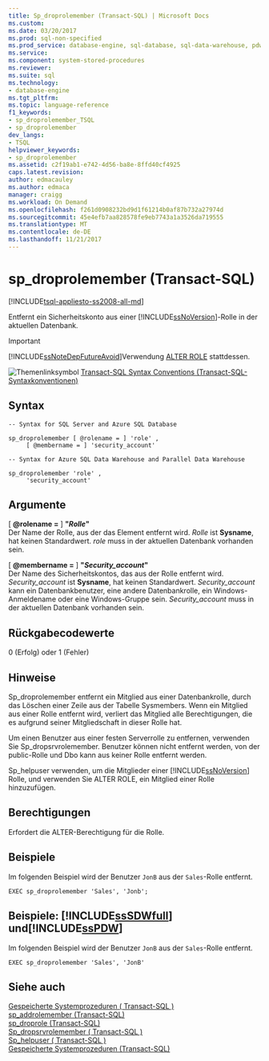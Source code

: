 ```yaml
---
title: Sp_droprolemember (Transact-SQL) | Microsoft Docs
ms.custom: 
ms.date: 03/20/2017
ms.prod: sql-non-specified
ms.prod_service: database-engine, sql-database, sql-data-warehouse, pdw
ms.service: 
ms.component: system-stored-procedures
ms.reviewer: 
ms.suite: sql
ms.technology:
- database-engine
ms.tgt_pltfrm: 
ms.topic: language-reference
f1_keywords:
- sp_droprolemember_TSQL
- sp_droprolemember
dev_langs:
- TSQL
helpviewer_keywords:
- sp_droprolemember
ms.assetid: c2f19ab1-e742-4d56-ba8e-8ffd40cf4925
caps.latest.revision: 
author: edmacauley
ms.author: edmaca
manager: craigg
ms.workload: On Demand
ms.openlocfilehash: f261d0908232bd9d1f61214b0af87b732a27974d
ms.sourcegitcommit: 45e4efb7aa828578fe9eb7743a1a3526da719555
ms.translationtype: MT
ms.contentlocale: de-DE
ms.lasthandoff: 11/21/2017
---
```

# <a name="spdroprolemember-transact-sql"></a>sp_droprolemember (Transact-SQL)
[!INCLUDE[tsql-appliesto-ss2008-all-md](../../includes/tsql-appliesto-ss2008-all-md.md)]

  Entfernt ein Sicherheitskonto aus einer [!INCLUDE[ssNoVersion](../../includes/ssnoversion-md.md)]-Rolle in der aktuellen Datenbank.  
  
> [!IMPORTANT]  
>  [!INCLUDE[ssNoteDepFutureAvoid](../../includes/ssnotedepfutureavoid-md.md)]Verwendung [ALTER ROLE](../../t-sql/statements/alter-role-transact-sql.md) stattdessen.  
  
 ![Themenlinksymbol](../../database-engine/configure-windows/media/topic-link.gif "Topic link icon") [Transact-SQL Syntax Conventions (Transact-SQL-Syntaxkonventionen)](../../t-sql/language-elements/transact-sql-syntax-conventions-transact-sql.md)  
  
## <a name="syntax"></a>Syntax  
  
```  
-- Syntax for SQL Server and Azure SQL Database  
  
sp_droprolemember [ @rolename = ] 'role' ,   
     [ @membername = ] 'security_account'  
```  
  
```  
-- Syntax for Azure SQL Data Warehouse and Parallel Data Warehouse  
  
sp_droprolemember 'role' ,  
     'security_account'  
```  
  
## <a name="arguments"></a>Argumente  
 [  **@rolename =** ] **"***Rolle***"**  
 Der Name der Rolle, aus der das Element entfernt wird. *Rolle* ist **Sysname**, hat keinen Standardwert. *role* muss in der aktuellen Datenbank vorhanden sein.  
  
 [  **@membername =** ] **"***Security_account***"**  
 Der Name des Sicherheitskontos, das aus der Rolle entfernt wird. *Security_account* ist **Sysname**, hat keinen Standardwert. *Security_account* kann ein Datenbankbenutzer, eine andere Datenbankrolle, ein Windows-Anmeldename oder eine Windows-Gruppe sein. *Security_account* muss in der aktuellen Datenbank vorhanden sein.  
  
## <a name="return-code-values"></a>Rückgabecodewerte  
 0 (Erfolg) oder 1 (Fehler)  
  
## <a name="remarks"></a>Hinweise  
 Sp_droprolemember entfernt ein Mitglied aus einer Datenbankrolle, durch das Löschen einer Zeile aus der Tabelle Sysmembers. Wenn ein Mitglied aus einer Rolle entfernt wird, verliert das Mitglied alle Berechtigungen, die es aufgrund seiner Mitgliedschaft in dieser Rolle hat.  
  
 Um einen Benutzer aus einer festen Serverrolle zu entfernen, verwenden Sie Sp_dropsrvrolemember. Benutzer können nicht entfernt werden, von der public-Rolle und Dbo kann aus keiner Rolle entfernt werden.  
  
 Sp_helpuser verwenden, um die Mitglieder einer [!INCLUDE[ssNoVersion](../../includes/ssnoversion-md.md)] Rolle, und verwenden Sie ALTER ROLE, ein Mitglied einer Rolle hinzuzufügen.  
  
## <a name="permissions"></a>Berechtigungen  
 Erfordert die ALTER-Berechtigung für die Rolle.  
  
## <a name="examples"></a>Beispiele  
 Im folgenden Beispiel wird der Benutzer `JonB` aus der `Sales`-Rolle entfernt.  
  
```  
EXEC sp_droprolemember 'Sales', 'Jonb';  
```  
  
## <a name="examples-includesssdwfullincludessssdwfull-mdmd-and-includesspdwincludessspdw-mdmd"></a>Beispiele: [!INCLUDE[ssSDWfull](../../includes/sssdwfull-md.md)] und[!INCLUDE[ssPDW](../../includes/sspdw-md.md)]  
 Im folgenden Beispiel wird der Benutzer `JonB` aus der `Sales`-Rolle entfernt.  
  
```  
EXEC sp_droprolemember 'Sales', 'JonB'  
```  
  
## <a name="see-also"></a>Siehe auch  
 [Gespeicherte Systemprozeduren &#40; Transact-SQL &#41;](../../relational-databases/system-stored-procedures/security-stored-procedures-transact-sql.md)   
 [sp_addrolemember &#40;Transact-SQL&#41;](../../relational-databases/system-stored-procedures/sp-addrolemember-transact-sql.md)   
 [sp_droprole &#40;Transact-SQL&#41;](../../relational-databases/system-stored-procedures/sp-droprole-transact-sql.md)   
 [Sp_dropsrvrolemember &#40; Transact-SQL &#41;](../../relational-databases/system-stored-procedures/sp-dropsrvrolemember-transact-sql.md)   
 [Sp_helpuser &#40; Transact-SQL &#41;](../../relational-databases/system-stored-procedures/sp-helpuser-transact-sql.md)   
 [Gespeicherte Systemprozeduren &#40;Transact-SQL&#41;](../../relational-databases/system-stored-procedures/system-stored-procedures-transact-sql.md)  
  
  

